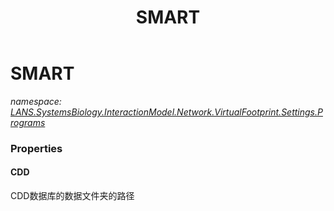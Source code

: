 ﻿---
title: SMART
---

# SMART
_namespace: [LANS.SystemsBiology.InteractionModel.Network.VirtualFootprint.Settings.Programs](N-LANS.SystemsBiology.InteractionModel.Network.VirtualFootprint.Settings.Programs.html)_






### Properties

#### CDD
CDD数据库的数据文件夹的路径
